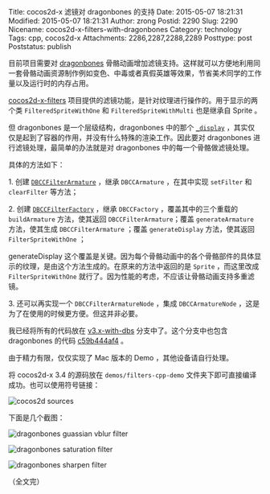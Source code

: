 Title: cocos2d-x 滤镜对 dragonbones 的支持
Date: 2015-05-07 18:21:31
Modified: 2015-05-07 18:21:31
Author: zrong
Postid: 2290
Slug: 2290
Nicename: cocos2d-x-filters-with-dragonbones
Category: technology
Tags: cpp, cocos2d-x
Attachments: 2286,2287,2288,2289
Posttype: post
Poststatus: publish

目前项目需要对 [dragonbones][2] 骨骼动画增加滤镜支持。这样就可以方便地利用同一套骨骼动画资源制作例如变色、中毒或者真假英雄等效果，节省美术同学的工作量以及运行时的内存占用。

[cocos2d-x-filters][1] 项目提供的滤镜功能，是针对纹理进行操作的。用于显示的两个类 `FilteredSpriteWithOne` 和 `FilteredSpriteWithMulti` 也是继承自 Sprite 。

但 dragonbones 是一个层级结构，dragonbones 中的那个 [`_display`][3] ，其实仅仅是起到了容器的作用，并没有什么特殊的渲染工作。因此要对 dragonbones 进行滤镜处理，最简单的办法就是对 dragonbones 中的每一个骨骼做滤镜处理。

具体的方法如下：<!--more-->

1\. 创建 [`DBCCFilterArmature`][5] ，继承 `DBCCArmature` ，在其中实现 `setFilter` 和 `clearFilter` 等方法；

2\. 创建 [`DBCCFilterFactory`][6] ，继承 `DBCCFactory` ，覆盖其中的三个重载的 `buildArmature` 方法，使其返回 `DBCCFilterArmature`；覆盖 `generateArmature` 方法，使其生成 `DBCCFilterArmature` ；覆盖 `generateDisplay` 方法，使其返回 `FilterSpriteWithOne` ；

generateDisplay 这个覆盖是关键。因为每个骨骼动画中的各个骨骼部件的具体显示的纹理，是由这个方法生成的。在原来的方法中返回的是 `Sprite` ，而这里改成 `FilterSpriteWithOne` 就行了。因为性能的考虑，不应该让骨骼动画支持多重滤镜。

3\. 还可以再实现一个 `DBCCFilterArmatureNode` ，集成 `DBCCArmatureNode` ，这是为了在使用的时候更方便。但这并非必要。

我已经将所有的代码放在 [v3.x-with-dbs][7] 分支中了。这个分支中也包含 dragonbones 的代码 [c59b444af4][4] 。

由于精力有限，仅仅实现了 Mac 版本的 Demo ，其他设备请自行处理。

将 cocos2d-x 3.4 的源码放在 `demos/filters-cpp-demo` 文件夹下即可直接编译成功。也可以使用符号链接：

![cocos2d sources][51]

下面是几个截图：

![dragonbones guassian vblur filter][52]

![dragonbones saturation filter][53]

![dragonbones sharpen filter][54]

（全文完）

[1]: https://github.com/zrong/cocos2d-x-filters
[2]: http://zengrong.net/post/tag/dragonbones
[3]: https://github.com/DragonBones/DragonBonesCPP/blob/refactoring/dragonbones/core/Armature.cpp#L53
[4]: https://github.com/DragonBones/DragonBonesCPP/tree/c59b444af4a27d9954bcc49c8adc35221d52b0a9
[5]: https://github.com/zrong/cocos2d-x-filters/blob/v3.x-with-dbs/filters/nodes/DBCCFilterArmature.cpp
[6]: https://github.com/zrong/cocos2d-x-filters/blob/v3.x-with-dbs/filters/nodes/DBCCFilterFactory.cpp
[7]: https://github.com/zrong/cocos2d-x-filters/tree/v3.x-with-dbs

[51]: http://zengrong.net/wp-content/uploads/2015/05/filters-demo-cocos2d-location.png
[52]: http://zengrong.net/wp-content/uploads/2015/05/filters-dbs-gaussianvblur.png
[53]: http://zengrong.net/wp-content/uploads/2015/05/filters-dbs-saturation.png
[54]: http://zengrong.net/wp-content/uploads/2015/05/filters-dbs-sharpen.png
